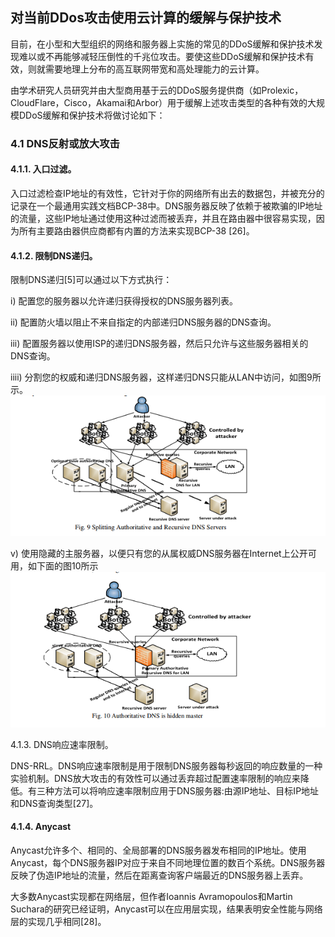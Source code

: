 ## 对当前DDos攻击使用云计算的缓解与保护技术  
目前，在小型和大型组织的网络和服务器上实施的常见的DDoS缓解和保护技术发现难以或不再能够减轻压倒性的千兆位攻击。要使这些DDoS缓解和保护技术有效，则就需要地理上分布的高互联网带宽和高处理能力的云计算。

由学术研究人员研究并由大型商用基于云的DDoS服务提供商（如Prolexic，CloudFlare，Cisco，Akamai和Arbor）用于缓解上述攻击类型的各种有效的大规模DDoS缓解和保护技术将做讨论如下：

### 4.1 DNS反射或放大攻击

#### 4.1.1. 入口过滤。  
入口过滤检查IP地址的有效性，它针对于你的网络所有出去的数据包，并被充分的记录在一个最通用实践文档BCP-38中。DNS服务器反映了依赖于被欺骗的IP地址的流量，这些IP地址通过使用这种过滤而被丢弃，并且在路由器中很容易实现，因为所有主要路由器供应商都有内置的方法来实现BCP-38 [26]。

#### 4.1.2. 限制DNS递归。

限制DNS递归[5]可以通过以下方式执行：

i) 配置您的服务器以允许递归获得授权的DNS服务器列表。

ii) 配置防火墙以阻止不来自指定的内部递归DNS服务器的DNS查询。

iii) 配置服务器以使用ISP的递归DNS服务器，然后只允许与这些服务器相关的DNS查询。

iiii) 分割您的权威和递归DNS服务器，这样递归DNS只能从LAN中访问，如图9所示。    
![](pic/fig.9Spliting-Authoritative.png)

v) 使用隐藏的主服务器，以便只有您的从属权威DNS服务器在Internet上公开可用，如下面的图10所示  
![](pic/fig.10Authoritative-DNS.png)

4.1.3. DNS响应速率限制。

DNS-RRL。DNS响应速率限制是用于限制DNS服务器每秒返回的响应数量的一种实验机制。DNS放大攻击的有效性可以通过丢弃超过配置速率限制的响应来降低。有三种方法可以将响应速率限制应用于DNS服务器:由源IP地址、目标IP地址和DNS查询类型[27]。

#### 4.1.4. Anycast

Anycast允许多个、相同的、全局部署的DNS服务器发布相同的IP地址。使用Anycast，每个DNS服务器IP对应于来自不同地理位置的数百个系统。DNS服务器反映了伪造IP地址的流量，然后在距离查询客户端最近的DNS服务器上丢弃。

大多数Anycast实现都在网络层，但作者Ioannis Avramopoulos和Martin Suchara的研究已经证明，Anycast可以在应用层实现，结果表明安全性能与网络层的实现几乎相同[28]。

